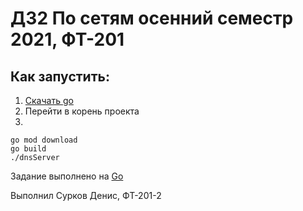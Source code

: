 # ДЗ2 По сетям осенний семестр 2021, ФТ-201

## Как запустить:
1) [Скачать go](https://golang.org/dl/)
2) Перейти в корень проекта
3)
```
go mod download
go build 
./dnsServer
```

Задание выполнено на [Go](https://golang.org)

Выполнил Сурков Денис, ФТ-201-2